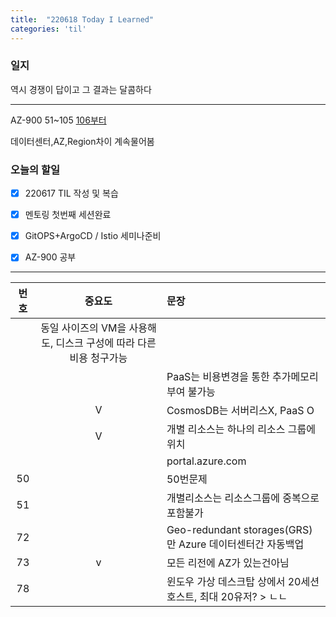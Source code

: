 ```yaml
---
title:  "220618 Today I Learned"
categories: 'til'
---
```


### 일지  


역시 경쟁이 답이고 그 결과는 달콤하다  

---

AZ-900 51~105
[106부터](https://www.examtopics.com/exams/microsoft/az-900/view/21/)  

데이터센터,AZ,Region차이 계속물어봄


### 오늘의 할일

- [x] 220617 TIL 작성 및 복습
- [x] 멘토링 첫번째 세션완료
- [X] GitOPS+ArgoCD / Istio 세미나준비
- [x] AZ-900 공부


---

|번호|중요도|문장|
|:---:|:---:|:---|
||동일 사이즈의 VM을 사용해도, 디스크 구성에 따라 다른 비용 청구가능|
|||PaaS는 비용변경을 통한 추가메모리부여 불가능|
||V|CosmosDB는 서버리스X, PaaS O|
||V|개별 리소스는 하나의 리소스 그룹에 위치|
|||portal.azure.com|
|50||50번문제|
|51||개별리소스는 리소스그룹에 중복으로 포함불가|
|72||Geo-redundant storages(GRS)만 Azure 데이터센터간 자동백업|
|73|v|모든 리전에 AZ가 있는건아님|
|78||윈도우 가상 데스크탑 상에서 20세션호스트, 최대 20유저? > ㄴㄴ|
